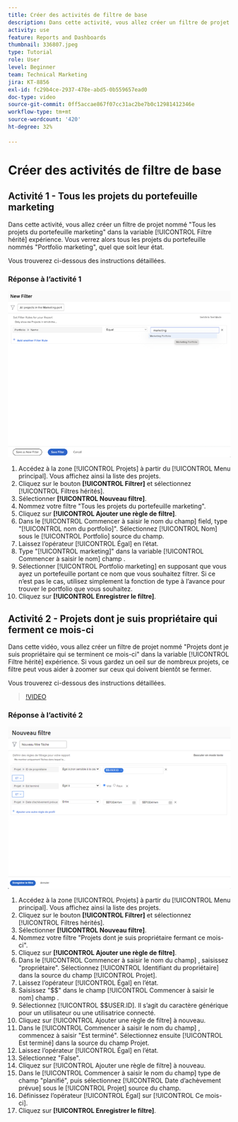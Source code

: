 ```yaml
---
title: Créer des activités de filtre de base
description: Dans cette activité, vous allez créer un filtre de projet nommé "Projets dont je suis propriétaire et qui se terminent ce mois-ci".
activity: use
feature: Reports and Dashboards
thumbnail: 336807.jpeg
type: Tutorial
role: User
level: Beginner
team: Technical Marketing
jira: KT-8856
exl-id: fc29b4ce-2937-478e-abd5-0b559657ead0
doc-type: video
source-git-commit: 0ff5accae867f07cc31ac2be7b0c12981412346e
workflow-type: tm+mt
source-wordcount: '420'
ht-degree: 32%

---
```


# Créer des activités de filtre de base

## Activité 1 - Tous les projets du portefeuille marketing

Dans cette activité, vous allez créer un filtre de projet nommé &quot;Tous les projets du portefeuille marketing&quot; dans la variable [!UICONTROL Filtre hérité] expérience. Vous verrez alors tous les projets du portefeuille nommés &quot;Portfolio marketing&quot;, quel que soit leur état.

Vous trouverez ci-dessous des instructions détaillées.

### Réponse à l’activité 1

![Image de l’écran pour créer un nouveau filtre](assets/basic-filter-activity-1.png)

1. Accédez à la zone [!UICONTROL Projets] à partir du [!UICONTROL Menu principal]. Vous affichez ainsi la liste des projets.
1. Cliquez sur le bouton **[!UICONTROL Filtrer]** et sélectionnez [!UICONTROL Filtres hérités].
1. Sélectionner **[!UICONTROL Nouveau filtre]**.
1. Nommez votre filtre &quot;Tous les projets du portefeuille marketing&quot;.
1. Cliquez sur **[!UICONTROL Ajouter une règle de filtre]**.
1. Dans le [!UICONTROL Commencer à saisir le nom du champ] field, type &quot;[!UICONTROL nom du portfolio]&quot;. Sélectionnez [!UICONTROL Nom] sous le [!UICONTROL Portfolio] source du champ.
1. Laissez l’opérateur [!UICONTROL Égal] en l’état.
1. Type &quot;[!UICONTROL marketing]&quot; dans la variable [!UICONTROL Commencer à saisir le nom] champ .
1. Sélectionner [!UICONTROL Portfolio marketing] en supposant que vous ayez un portefeuille portant ce nom que vous souhaitez filtrer. Si ce n’est pas le cas, utilisez simplement la fonction de type à l’avance pour trouver le portfolio que vous souhaitez.
1. Cliquez sur **[!UICONTROL Enregistrer le filtre]**.

## Activité 2 - Projets dont je suis propriétaire qui ferment ce mois-ci

Dans cette vidéo, vous allez créer un filtre de projet nommé &quot;Projets dont je suis propriétaire qui se terminent ce mois-ci&quot; dans la variable [!UICONTROL Filtre hérité] expérience. Si vous gardez un oeil sur de nombreux projets, ce filtre peut vous aider à zoomer sur ceux qui doivent bientôt se fermer.

Vous trouverez ci-dessous des instructions détaillées.

>[!VIDEO](https://video.tv.adobe.com/v/336807/?quality=12&learn=on)

### Réponse à l’activité 2

![Image de l’écran pour créer un nouveau filtre](assets/basic-filter-activity-updated-6-15-21.png)

1. Accédez à la zone [!UICONTROL Projets] à partir du [!UICONTROL Menu principal]. Vous affichez ainsi la liste des projets.
1. Cliquez sur le bouton **[!UICONTROL Filtrer]** et sélectionnez [!UICONTROL Filtres hérités].
1. Sélectionner **[!UICONTROL Nouveau filtre]**.
1. Nommez votre filtre &quot;Projets dont je suis propriétaire fermant ce mois-ci&quot;.
1. Cliquez sur **[!UICONTROL Ajouter une règle de filtre]**.
1. Dans le [!UICONTROL Commencer à saisir le nom du champ] , saisissez &quot;propriétaire&quot;. Sélectionnez [!UICONTROL Identifiant du propriétaire] dans la source du champ [!UICONTROL Projet].
1. Laissez l’opérateur [!UICONTROL Égal] en l’état.
1. Saisissez &quot;$$&quot; dans le champ [!UICONTROL Commencer à saisir le nom] champ .
1. Sélectionnez [!UICONTROL $$USER.ID]. Il s’agit du caractère générique pour un utilisateur ou une utilisatrice connecté.
1. Cliquez sur [!UICONTROL Ajouter une règle de filtre] à nouveau.
1. Dans le [!UICONTROL Commencer à saisir le nom du champ] , commencez à saisir &quot;Est terminé&quot;. Sélectionnez ensuite [!UICONTROL Est terminé] dans la source du champ Projet.
1. Laissez l’opérateur [!UICONTROL Égal] en l’état.
1. Sélectionnez &quot;False&quot;.
1. Cliquez sur [!UICONTROL Ajouter une règle de filtre] à nouveau.
1. Dans le [!UICONTROL Commencer à saisir le nom du champ] type de champ &quot;planifié&quot;, puis sélectionnez [!UICONTROL Date d’achèvement prévue] sous le [!UICONTROL Projet] source du champ.
1. Définissez l’opérateur [!UICONTROL Égal] sur [!UICONTROL Ce mois-ci].
1. Cliquez sur **[!UICONTROL Enregistrer le filtre]**.
